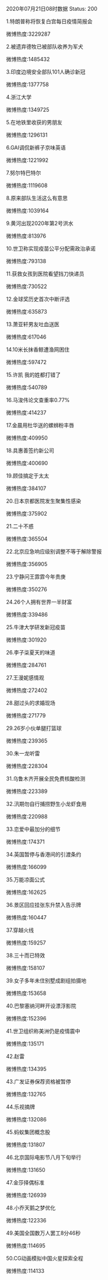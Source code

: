 2020年07月21日08时数据
Status: 200

1.特朗普称将恢复白宫每日疫情简报会

微博热度:3229287

2.被遗弃德牧已被部队收养为军犬

微博热度:1485432

3.印度边境安全部队101人确诊新冠

微博热度:1377758

4.浙江大学

微博热度:1349725

5.在地铁里收获的男朋友

微博热度:1296131

6.GAI调侃新裤子京味英语

微博热度:1221992

7.努尔特巴特尔

微博热度:1119608

8.原来部队生活这么有意思

微博热度:1039164

9.黄河出现2020年第2号洪水

微博热度:813976

10.世卫称实现疫苗公平分配需政治承诺

微博热度:793138

11.获救女孩到医院看望挡刀快递员

微博热度:730522

12.金球奖历史首次中断评选

微博热度:635873

13.萧亚轩男友吐血送医

微博热度:617046

14.10米长抹香鲸遭渔网困住

微博热度:597472

15.许凯 我的姓都打错了

微博热度:540789

16.马浚伟论文查重率0.77%

微博热度:414237

17.金晨用杜华送的螺蛳粉丰唇

微博热度:409950

18.具惠善签约新公司

微博热度:400690

19.顾佳搞定于太太

微博热度:384107

20.日本京都医院发生聚集性感染

微博热度:375902

21.二十不惑

微博热度:365504

22.北京应急响应级别调整不等于解除警报

微博热度:356905

23.宁静问王霏霏今年贵庚

微博热度:350276

24.26个人拥有世界一半财富

微博热度:339486

25.牛津大学研发新冠疫苗

微博热度:301920

26.李子柒夏天的味道

微博热度:284761

27.王漫妮感情观

微博热度:272402

28.甜过头的求婚现场

微博热度:271779

29.26岁小伙单腿打篮球

微博热度:239365

30.朱一龙听雷

微博热度:228304

31.乌鲁木齐开展全民免费核酸检测

微博热度:223389

32.汛期勿自行捕捞野生小龙虾食用

微博热度:220988

33.恋爱中最加分的细节

微博热度:174371

34.英国暂停与香港间的引渡条约

微博热度:166099

35.万能凉面公式

微博热度:162625

36.景区回应挂张东升禁入告示牌

微博热度:160447

37.穿越火线

微博热度:159257

38.三十而已特效

微博热度:158107

39.女子多年未住别墅成剧组拍摄地

微博热度:153658

40.巴黎塞纳河畔开设漂浮影院

微博热度:152396

41.世卫组织称美洲仍是疫情震中

微博热度:135171

42.赵雷

微博热度:134395

43.广发证券保荐资格被暂停

微博热度:132765

44.乐视摘牌

微博热度:132086

45.蚂蚁集团概念股

微博热度:131807

46.北京国际电影节八月下旬举行

微博热度:131650

47.金莎择偶标准

微博热度:126939

48.小乔天鹅之梦优化

微博热度:122336

49.美国全国数万人罢工8分46秒

微博热度:114695

50.CG动画模拟中国火星探索全程

微博热度:114133

